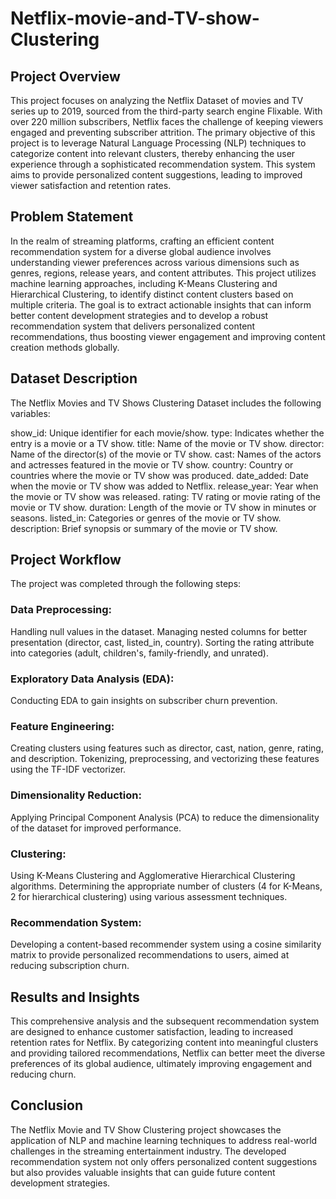 # Netflix-movie-and-TV-show-Clustering
## Project Overview
This project focuses on analyzing the Netflix Dataset of movies and TV series up to 2019, sourced from the third-party search engine Flixable. With over 220 million subscribers, Netflix faces the challenge of keeping viewers engaged and preventing subscriber attrition. The primary objective of this project is to leverage Natural Language Processing (NLP) techniques to categorize content into relevant clusters, thereby enhancing the user experience through a sophisticated recommendation system. This system aims to provide personalized content suggestions, leading to improved viewer satisfaction and retention rates.

## Problem Statement
In the realm of streaming platforms, crafting an efficient content recommendation system for a diverse global audience involves understanding viewer preferences across various dimensions such as genres, regions, release years, and content attributes. This project utilizes machine learning approaches, including K-Means Clustering and Hierarchical Clustering, to identify distinct content clusters based on multiple criteria. The goal is to extract actionable insights that can inform better content development strategies and to develop a robust recommendation system that delivers personalized content recommendations, thus boosting viewer engagement and improving content creation methods globally.

## Dataset Description
The Netflix Movies and TV Shows Clustering Dataset includes the following variables:

show_id: Unique identifier for each movie/show. type: Indicates whether the entry is a movie or a TV show. title: Name of the movie or TV show. director: Name of the director(s) of the movie or TV show. cast: Names of the actors and actresses featured in the movie or TV show. country: Country or countries where the movie or TV show was produced. date_added: Date when the movie or TV show was added to Netflix. release_year: Year when the movie or TV show was released. rating: TV rating or movie rating of the movie or TV show. duration: Length of the movie or TV show in minutes or seasons. listed_in: Categories or genres of the movie or TV show. description: Brief synopsis or summary of the movie or TV show.

## Project Workflow
The project was completed through the following steps:

### Data Preprocessing:
Handling null values in the dataset.
Managing nested columns for better presentation (director, cast, listed_in, country).
Sorting the rating attribute into categories (adult, children's, family-friendly, and unrated).

### Exploratory Data Analysis (EDA):
Conducting EDA to gain insights on subscriber churn prevention.

### Feature Engineering:
Creating clusters using features such as director, cast, nation, genre, rating, and description.
Tokenizing, preprocessing, and vectorizing these features using the TF-IDF vectorizer.

### Dimensionality Reduction:
Applying Principal Component Analysis (PCA) to reduce the dimensionality of the dataset for improved performance.

### Clustering:
Using K-Means Clustering and Agglomerative Hierarchical Clustering algorithms.
Determining the appropriate number of clusters (4 for K-Means, 2 for hierarchical clustering) using various assessment techniques.

### Recommendation System:
Developing a content-based recommender system using a cosine similarity matrix to provide personalized recommendations to users, aimed at reducing subscription churn.
## Results and Insights
This comprehensive analysis and the subsequent recommendation system are designed to enhance customer satisfaction, leading to increased retention rates for Netflix. By categorizing content into meaningful clusters and providing tailored recommendations, Netflix can better meet the diverse preferences of its global audience, ultimately improving engagement and reducing churn.

## Conclusion
The Netflix Movie and TV Show Clustering project showcases the application of NLP and machine learning techniques to address real-world challenges in the streaming entertainment industry. The developed recommendation system not only offers personalized content suggestions but also provides valuable insights that can guide future content development strategies.
